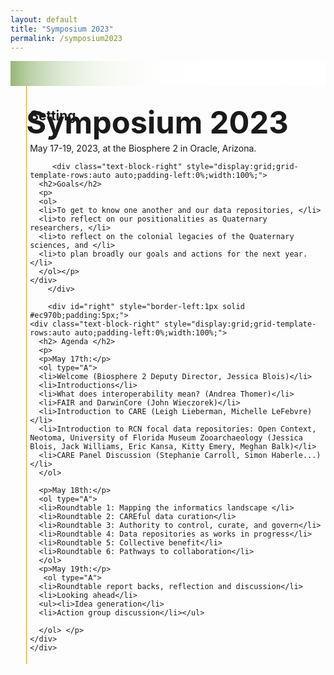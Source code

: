 ```yaml
---
layout: default
title: "Symposium 2023"
permalink: /symposium2023
---
```


<style>
    ol, li {
        color: black;
        font-size:20px;
    }
</style>

<div class="text-block-right" style="display:grid;background-image:linear-gradient(to left, #fff, 90%, #97b779);padding:0;margin-right:0;width:100%;" id="headingblock">
    <div class="text-block-right" style="display:grid;grid-template-rows:40px auto;background-color:transparent;padding-left:5%;align-content:center;width:95%;" id="heading-left">
      <h1 style="font-size:calc(20px + 3vw);height:40px;align-self:start; padding-bottom:10px;">Symposium 2023</h1>
    </div>
  </div>
  
<div class="text-block-right" style="display:grid;grid-template-rows:auto auto;padding-left:5%;width:95%;">
    <div id="left" style="border-left:1px solid #ec970b;padding:5px;">
        <div class="text-block-right" style="display:grid;grid-template-rows:auto auto;padding-left:0%;width:100%;">
          <h2>Setting</h2>
          <p style="margin-bottom:0px;">May 17-19, 2023, at the Biosphere 2 in Oracle, Arizona.</p>
        </div>


         <div class="text-block-right" style="display:grid;grid-template-rows:auto auto;padding-left:0%;width:100%;">
      <h2>Goals</h2>
      <p>
      <ol>
      <li>To get to know one another and our data repositories, </li>
      <li>to reflect on our positionalities as Quaternary researchers, </li>
      <li>to reflect on the colonial legacies of the Quaternary sciences, and </li>
      <li>to plan broadly our goals and actions for the next year.</li>
      </ol></p>
    </div>
        </div>

        <div id="right" style="border-left:1px solid #ec970b;padding:5px;">
    <div class="text-block-right" style="display:grid;grid-template-rows:auto auto;padding-left:0%;width:100%;">
      <h2> Agenda </h2>
      <p>
      <p>May 17th:</p>
      <ol type="A">
      <li>Welcome (Biosphere 2 Deputy Director, Jessica Blois)</li>
      <li>Introductions</li>
      <li>What does interoperability mean? (Andrea Thomer)</li>
      <li>FAIR and DarwinCore (John Wieczorek)</li>
      <li>Introduction to CARE (Leigh Lieberman, Michelle LeFebvre)</li>
      <li>Introduction to RCN focal data repositories: Open Context, Neotoma, University of Florida Museum Zooarchaeology (Jessica Blois, Jack Williams, Eric Kansa, Kitty Emery, Meghan Balk)</li>
      <li>CARE Panel Discussion (Stephanie Carroll, Simon Haberle...)</li>
      </ol>
      
      <p>May 18th:</p>
      <ol type="A">
      <li>Roundtable 1: Mapping the informatics landscape </li>
      <li>Roundtable 2: CAREful data curation</li>
      <li>Roundtable 3: Authority to control, curate, and govern</li>
      <li>Roundtable 4: Data repositories as works in progress</li>
      <li>Roundtable 5: Collective benefit</li>
      <li>Roundtable 6: Pathways to collaboration</li>
      </ol>
      <p>May 19th:</p>
       <ol type="A">
      <li>Roundtable report backs, reflection and discussion</li>
      <li>Looking ahead</li>
      <ul><li>Idea generation</li>
      <li>Action group discussion</li></ul>
      
      </ol> </p>
    </div>
    </div>


</div>
